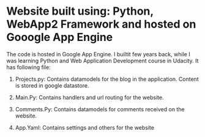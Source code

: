 # Website built using: Python, WebApp2 Framework and hosted on Gooogle App Engine

The code is hosted in Google App Engine. I builtit few years back, while I was learning Python and Web Application Development course in Udacity. It has following file:

1. Projects.py: Contains datamodels for the blog in the application. Content is stored in google datastore.

2. Main.Py: Contains handlers and url routing for the website.

3. Comments.Py: Contains datamodels for comments received on the website.

4. App.Yaml: Contains settings and others for the website
